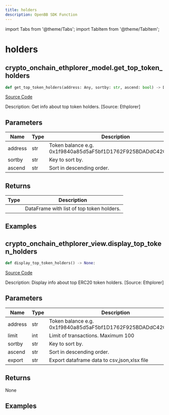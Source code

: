 ```yaml
---
title: holders
description: OpenBB SDK Function
---
```


import Tabs from '@theme/Tabs';
import TabItem from '@theme/TabItem';

# holders

<Tabs>
<TabItem value="model" label="Model" default>

## crypto_onchain_ethplorer_model.get_top_token_holders

```python title='openbb_terminal/cryptocurrency/onchain/ethplorer_model.py'
def get_top_token_holders(address: Any, sortby: str, ascend: bool) -> DataFrame:
```
[Source Code](https://github.com/OpenBB-finance/OpenBBTerminal/tree/main/openbb_terminal/cryptocurrency/onchain/ethplorer_model.py#L298)

Description: Get info about top token holders. [Source: Ethplorer]

## Parameters

| Name | Type | Description | Default | Optional |
| ---- | ---- | ----------- | ------- | -------- |
| address | str | Token balance e.g. 0x1f9840a85d5aF5bf1D1762F925BDADdC4201F984 | None | False |
| sortby | str | Key to sort by. | None | False |
| ascend | str | Sort in descending order. | None | False |

## Returns

| Type | Description |
| ---- | ----------- |
|  | DataFrame with list of top token holders. |

## Examples



</TabItem>
<TabItem value="view" label="View">

## crypto_onchain_ethplorer_view.display_top_token_holders

```python title='openbb_terminal/decorators.py'
def display_top_token_holders() -> None:
```
[Source Code](https://github.com/OpenBB-finance/OpenBBTerminal/tree/main/openbb_terminal/decorators.py#L114)

Description: Display info about top ERC20 token holders. [Source: Ethplorer]

## Parameters

| Name | Type | Description | Default | Optional |
| ---- | ---- | ----------- | ------- | -------- |
| address | str | Token balance e.g. 0x1f9840a85d5aF5bf1D1762F925BDADdC4201F984 | None | False |
| limit | int | Limit of transactions. Maximum 100 | None | False |
| sortby | str | Key to sort by. | None | False |
| ascend | str | Sort in descending order. | None | False |
| export | str | Export dataframe data to csv,json,xlsx file | None | False |

## Returns

None

## Examples



</TabItem>
</Tabs>